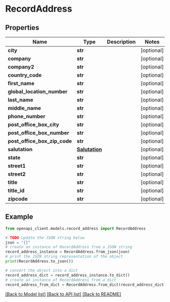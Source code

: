# RecordAddress


## Properties

Name | Type | Description | Notes
------------ | ------------- | ------------- | -------------
**city** | **str** |  | [optional] 
**company** | **str** |  | [optional] 
**company2** | **str** |  | [optional] 
**country_code** | **str** |  | [optional] 
**first_name** | **str** |  | [optional] 
**global_location_number** | **str** |  | [optional] 
**last_name** | **str** |  | [optional] 
**middle_name** | **str** |  | [optional] 
**phone_number** | **str** |  | [optional] 
**post_office_box_city** | **str** |  | [optional] 
**post_office_box_number** | **str** |  | [optional] 
**post_office_box_zip_code** | **str** |  | [optional] 
**salutation** | [**Salutation**](Salutation.md) |  | [optional] 
**state** | **str** |  | [optional] 
**street1** | **str** |  | [optional] 
**street2** | **str** |  | [optional] 
**title** | **str** |  | [optional] 
**title_id** | **str** |  | [optional] 
**zipcode** | **str** |  | [optional] 

## Example

```python
from openapi_client.models.record_address import RecordAddress

# TODO update the JSON string below
json = "{}"
# create an instance of RecordAddress from a JSON string
record_address_instance = RecordAddress.from_json(json)
# print the JSON string representation of the object
print(RecordAddress.to_json())

# convert the object into a dict
record_address_dict = record_address_instance.to_dict()
# create an instance of RecordAddress from a dict
record_address_from_dict = RecordAddress.from_dict(record_address_dict)
```
[[Back to Model list]](../README.md#documentation-for-models) [[Back to API list]](../README.md#documentation-for-api-endpoints) [[Back to README]](../README.md)


